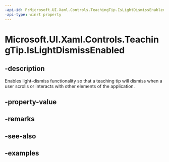 ```yaml
---
-api-id: P:Microsoft.UI.Xaml.Controls.TeachingTip.IsLightDismissEnabled
-api-type: winrt property
---
```


# Microsoft.UI.Xaml.Controls.TeachingTip.IsLightDismissEnabled

<!--
public bool IsLightDismissEnabled { get; set; }
-->

## -description

Enables light-dismiss functionality so that a teaching tip will dismiss when a user scrolls or interacts with other elements of the application.

## -property-value

## -remarks

## -see-also

## -examples


